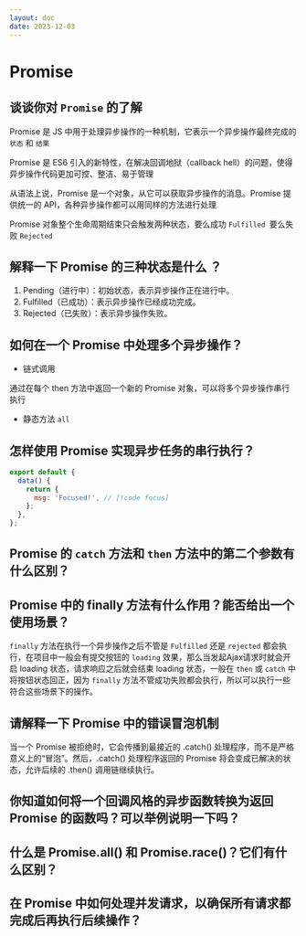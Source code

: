 ```yaml
---
layout: doc
date: 2023-12-03
---
```


# Promise

## 谈谈你对 `Promise` 的了解

Promise 是 JS 中用于处理异步操作的一种机制，它表示一个异步操作最终完成的 `状态` 和 `结果`

Promise 是 ES6 引入的新特性，在解决回调地狱（callback hell）的问题，使得异步操作代码更加可控、整洁、易于管理

从语法上说，Promise 是一个对象，从它可以获取异步操作的消息。Promise 提供统一的 API，各种异步操作都可以用同样的方法进行处理

Promise 对象整个生命周期结束只会触发两种状态，要么成功 `Fulfilled `要么失败 `Rejected`

## 解释一下 Promise 的三种状态是什么 ？

1. Pending（进行中）：初始状态，表示异步操作正在进行中。
2. Fulfilled（已成功）：表示异步操作已经成功完成。
3. Rejected（已失败）：表示异步操作失败。

## 如何在一个 Promise 中处理多个异步操作？

- 链式调用

通过在每个 then 方法中返回一个新的 Promise 对象，可以将多个异步操作串行执行

- 静态方法 `all`

## 怎样使用 Promise 实现异步任务的串行执行？

```js
export default {
  data() {
    return {
      msg: 'Focused!', // [!code focus]
    };
  },
};
```

## Promise 的 `catch` 方法和 `then` 方法中的第二个参数有什么区别？

## Promise 中的 finally 方法有什么作用？能否给出一个使用场景？

`finally` 方法在执行一个异步操作之后不管是 `Fulfilled` 还是 `rejected` 都会执行，在项目中一般会有提交按钮的 `loading` 效果，那么当发起Ajax请求时就会开启 loading 状态，请求响应之后就会结束 loading 状态，一般在 `then` 或 `catch` 中将按钮状态回正，因为 `finally` 方法不管成功失败都会执行，所以可以执行一些符合这些场景下的操作。

## 请解释一下 Promise 中的错误冒泡机制

当一个 Promise 被拒绝时，它会传播到最接近的 .catch() 处理程序，而不是严格意义上的“冒泡”。然后，.catch() 处理程序返回的 Promise 将会变成已解决的状态，允许后续的 .then() 调用链继续执行。

## 你知道如何将一个回调风格的异步函数转换为返回 Promise 的函数吗？可以举例说明一下吗？

## 什么是 Promise.all() 和 Promise.race()？它们有什么区别？

## 在 Promise 中如何处理并发请求，以确保所有请求都完成后再执行后续操作？
